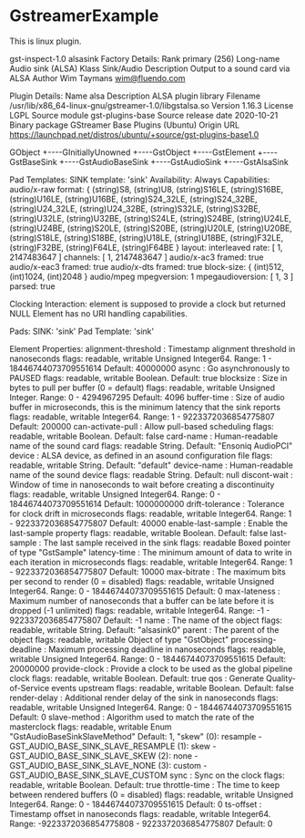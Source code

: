 # GstreamerExample

This is linux plugin.

gst-inspect-1.0 alsasink
Factory Details:
Rank                     primary (256)
Long-name                Audio sink (ALSA)
Klass                    Sink/Audio
Description              Output to a sound card via ALSA
Author                   Wim Taymans <wim@fluendo.com>

Plugin Details:
Name                     alsa
Description              ALSA plugin library
Filename                 /usr/lib/x86_64-linux-gnu/gstreamer-1.0/libgstalsa.so
Version                  1.16.3
License                  LGPL
Source module            gst-plugins-base
Source release date      2020-10-21
Binary package           GStreamer Base Plugins (Ubuntu)
Origin URL               https://launchpad.net/distros/ubuntu/+source/gst-plugins-base1.0

GObject
+----GInitiallyUnowned
+----GstObject
+----GstElement
+----GstBaseSink
+----GstAudioBaseSink
+----GstAudioSink
+----GstAlsaSink

Pad Templates:
SINK template: 'sink'
Availability: Always
Capabilities:
audio/x-raw
format: { (string)S8, (string)U8, (string)S16LE, (string)S16BE, (string)U16LE, (string)U16BE, (string)S24_32LE, (string)S24_32BE, (string)U24_32LE, (string)U24_32BE, (string)S32LE, (string)S32BE, (string)U32LE, (string)U32BE, (string)S24LE, (string)S24BE, (string)U24LE, (string)U24BE, (string)S20LE, (string)S20BE, (string)U20LE, (string)U20BE, (string)S18LE, (string)S18BE, (string)U18LE, (string)U18BE, (string)F32LE, (string)F32BE, (string)F64LE, (string)F64BE }
layout: interleaved
rate: [ 1, 2147483647 ]
channels: [ 1, 2147483647 ]
audio/x-ac3
framed: true
audio/x-eac3
framed: true
audio/x-dts
framed: true
block-size: { (int)512, (int)1024, (int)2048 }
audio/mpeg
mpegversion: 1
mpegaudioversion: [ 1, 3 ]
parsed: true

Clocking Interaction:
element is supposed to provide a clock but returned NULL
Element has no URI handling capabilities.

Pads:
SINK: 'sink'
Pad Template: 'sink'

Element Properties:
alignment-threshold : Timestamp alignment threshold in nanoseconds
flags: readable, writable
Unsigned Integer64. Range: 1 - 18446744073709551614 Default: 40000000
async               : Go asynchronously to PAUSED
flags: readable, writable
Boolean. Default: true
blocksize           : Size in bytes to pull per buffer (0 = default)
flags: readable, writable
Unsigned Integer. Range: 0 - 4294967295 Default: 4096
buffer-time         : Size of audio buffer in microseconds, this is the minimum latency that the sink reports
flags: readable, writable
Integer64. Range: 1 - 9223372036854775807 Default: 200000
can-activate-pull   : Allow pull-based scheduling
flags: readable, writable
Boolean. Default: false
card-name           : Human-readable name of the sound card
flags: readable
String. Default: "Ensoniq AudioPCI"
device              : ALSA device, as defined in an asound configuration file
flags: readable, writable
String. Default: "default"
device-name         : Human-readable name of the sound device
flags: readable
String. Default: null
discont-wait        : Window of time in nanoseconds to wait before creating a discontinuity
flags: readable, writable
Unsigned Integer64. Range: 0 - 18446744073709551614 Default: 1000000000
drift-tolerance     : Tolerance for clock drift in microseconds
flags: readable, writable
Integer64. Range: 1 - 9223372036854775807 Default: 40000
enable-last-sample  : Enable the last-sample property
flags: readable, writable
Boolean. Default: false
last-sample         : The last sample received in the sink
flags: readable
Boxed pointer of type "GstSample"
latency-time        : The minimum amount of data to write in each iteration in microseconds
flags: readable, writable
Integer64. Range: 1 - 9223372036854775807 Default: 10000
max-bitrate         : The maximum bits per second to render (0 = disabled)
flags: readable, writable
Unsigned Integer64. Range: 0 - 18446744073709551615 Default: 0
max-lateness        : Maximum number of nanoseconds that a buffer can be late before it is dropped (-1 unlimited)
flags: readable, writable
Integer64. Range: -1 - 9223372036854775807 Default: -1
name                : The name of the object
flags: readable, writable
String. Default: "alsasink0"
parent              : The parent of the object
flags: readable, writable
Object of type "GstObject"
processing-deadline : Maximum processing deadline in nanoseconds
flags: readable, writable
Unsigned Integer64. Range: 0 - 18446744073709551615 Default: 20000000
provide-clock       : Provide a clock to be used as the global pipeline clock
flags: readable, writable
Boolean. Default: true
qos                 : Generate Quality-of-Service events upstream
flags: readable, writable
Boolean. Default: false
render-delay        : Additional render delay of the sink in nanoseconds
flags: readable, writable
Unsigned Integer64. Range: 0 - 18446744073709551615 Default: 0
slave-method        : Algorithm used to match the rate of the masterclock
flags: readable, writable
Enum "GstAudioBaseSinkSlaveMethod" Default: 1, "skew"
(0): resample         - GST_AUDIO_BASE_SINK_SLAVE_RESAMPLE
(1): skew             - GST_AUDIO_BASE_SINK_SLAVE_SKEW
(2): none             - GST_AUDIO_BASE_SINK_SLAVE_NONE
(3): custom           - GST_AUDIO_BASE_SINK_SLAVE_CUSTOM
sync                : Sync on the clock
flags: readable, writable
Boolean. Default: true
throttle-time       : The time to keep between rendered buffers (0 = disabled)
flags: readable, writable
Unsigned Integer64. Range: 0 - 18446744073709551615 Default: 0
ts-offset           : Timestamp offset in nanoseconds
flags: readable, writable
Integer64. Range: -9223372036854775808 - 9223372036854775807 Default: 0 
